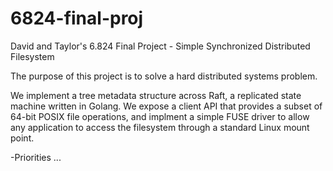 # 6824-final-proj
David and Taylor's 6.824 Final Project - Simple Synchronized Distributed Filesystem

The purpose of this project is to solve a hard distributed systems problem.

We implement a tree metadata structure across Raft, a replicated state machine written in Golang. We expose a client API that provides a subset of 64-bit POSIX file operations, and implment a simple FUSE driver to allow any application to access the filesystem through a standard Linux mount point.

-Priorities
...

